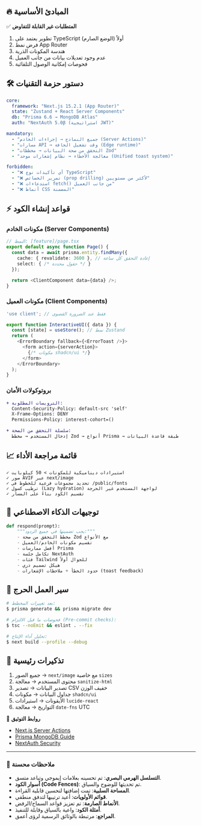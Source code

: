 ## 🔥 المبادئ الأساسية
✅ **المتطلبات غير القابلة للتفاوض**
1.  تطوير يعتمد على TypeScript أولاً (الوضع الصارم)
2.  فرض نمط App Router
3.  هندسة المكونات الذرية
4.  عدم وجود تعديلات بيانات من جانب العميل
5.  فحوصات إمكانية الوصول التلقائية

## 🛠 دستور حزمة التقنيات
```yaml
core:
  framework: "Next.js 15.2.1 (App Router)"
  state: "Zustand + React Server Components"
  db: "Prisma 6.6 → MongoDB Atlas"
  auth: "NextAuth 5.0β (استراتيجية JWT)"

mandatory:
  - "جميع النماذج → إجراءات الخادم (Server Actions)"
  - "مسارات API → وقت تشغيل الحافة (Edge runtime)"
  - "التحقق من صحة البيانات → مخططات Zod"
  - "معالجة الأخطاء → نظام إشعارات موحد (Unified toast system)"

forbidden:
  - "❌ أي تأكيدات نوع TypeScript"
  - "❌ تمرير الخصائص (prop drilling) لأكثر من مستويين"
  - "❌ استدعاءات fetch() من جانب العميل"
  - "❌ أنماط CSS المضمنة"
```

## ⚡ قواعد إنشاء الكود
### مكونات الخادم (Server Components)
```typescript
// النمط: [feature]/page.tsx
export default async function Page() {
  const data = await prisma.entity.findMany({
    cache: { revalidate: 3600 }, // إعادة التحقق كل ساعة
    select: { /* حقول محددة */ }
  });

  return <ClientComponent data={data} />;
}
```

### مكونات العميل (Client Components)
```typescript
'use client'; // فقط عند الضرورة القصوى

export function InteractiveUI({ data }) {
  const [state] = useStore(); // نمط Zustand
  return (
    <ErrorBoundary fallback={<ErrorToast />}>
      <form action={serverAction}>
        {/* مكونات shadcn/ui */}
      </form>
    </ErrorBoundary>
  );
}
```

### بروتوكولات الأمان
```diff
+ الترويسات المطلوبة:
  Content-Security-Policy: default-src 'self'
  X-Frame-Options: DENY
  Permissions-Policy: interest-cohort=()

+ سلسلة التحقق من الصحة:
  إدخال المستخدم → مخطط Zod → أنواع Prisma → طبقة قاعدة البيانات
```

## 📈 قائمة مراجعة الأداء
```fix
✓ استيرادات ديناميكية للمكونات > 50 كيلوبايت
✓ صور AVIF عبر next/image
✓ تحديد مجموعات فرعية للخطوط في /public/fonts
✓ ترطيب كسول (Lazy hydration) لواجهة المستخدم غير الحرجة
✓ تقسيم الكود بناءً على المسار
```

## 🤖 توجيهات الذكاء الاصطناعي
```python
def respond(prompt):
    """يجب تضمينها في جميع الردود:"""
    - مخطط التحقق من صحة Zod مع الأنواع
    - تقسيم مكونات الخادم/العميل
    - أفضل ممارسات Prisma
    - تكامل جلسة NextAuth
    - فئات Tailwind للجوال أولاً
    - هيكل تصميم ذري
    - حدود الخطأ + ملاحظات الإشعارات (toast feedback)
```

## 🚨 سير العمل الحرج
```bash
# بعد تغييرات المخطط:
$ prisma generate && prisma migrate dev

# فحوصات ما قبل الالتزام (Pre-commit checks):
$ tsc --noEmit && eslint . --fix

# تحليل أداء الإنتاج:
$ next build --profile --debug
```

## 🚩 تذكيرات رئيسية
1.  جميع الصور → `next/image` مع خاصية `sizes`
2.  محتوى المستخدم → معالجة `sanitize-html`
3.  تصدير البيانات → تصدير CSV خفيف الوزن
4.  جداول البيانات → مكونات `shadcn/ui`
5.  الأيقونات → استيرادات `lucide-react`
6.  التواريخ → معالجة `date-fns` UTC

🔗 **روابط التوثيق**
- [Next.js Server Actions](https://nextjs.org/docs/app/building-your-application/data-fetching/server-actions)
- [Prisma MongoDB Guide](https://www.prisma.io/docs/guides/database/mongodb)
- [NextAuth Security](https://next-auth.js.org/security)

---

### 📝 ملاحظات محسنة
-   **التسلسل الهرمي البصري**: تم تحسينه بعلامات إيموجي وتباعد متسق.
-   **أسوار الكود (Code Fences)**: تم تحديثها للوضوح والسياق.
-   **المساحة السلبية**: تمت إضافتها لتحسين قابلية القراءة.
-   **قوائم الأولويات**: أعيد ترتيبها لتدفق منطقي.
-   **الأنماط الصارمة**: تم تعزيز قواعد السماح/الرفض.
-   **أمثلة الكود**: واعية بالسياق وقابلة للتنفيذ.
-   **المراجع**: مرتبطة بالوثائق الرسمية لرؤى أعمق.
